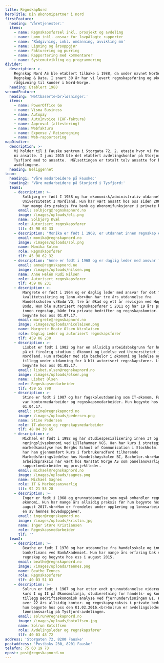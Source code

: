 ```yaml
---
title: RegnskapNord
heroTitle: Din økonomipartner i nord
firstFeature:
  heading: 'Våretjenester:'
  items:
    - name: Regnskapsførsel inkl. prosjekt og avdeling
    - name: Lønn inkl. ansvar for lovpålagte rapporter
    - name: 'Rådgivning, inkl. omdanning, avvikling mm'
    - name: Ligning og årsoppgjør
    - name: Fakturering og purring
    - name: Rapportering med kommentarer
    - name: Systemutvikling og programmering
divider:
  description: >-
    Regnskap Nord AS ble etablert tilbake i 1988, da under navnet NorSoft
    Regnskap & Data. I snart 30 år har vi levert regnskapsføring og økonomisk
    rådgivning til kunder i Nord-Norge.
  heading: Etablert 1988
secondFeature:
  heading: 'Nettbaserte<br>løsninger:'
  items:
    - name: PowerOffice Go
    - name: Visma Business
    - name: Autopay
    - name: AutoInvoice (EHF-faktura)
    - name: Approval (attestering)
    - name: Webfaktura
    - name: Expense / Reiseregning
    - name: Web-rapportering
mapDivdier:
  description: >-
    Vi holder til i Fauske sentrum i Storgata 72, 2. etasje hvor vi for tiden er
    ni ansatte. I juni 2015 ble det etablert avdelingskontor på Storjord i
    Tysfjord med to ansatte.  Målsettingen er totalt tolv ansatte for begge
    avdelingene.
  heading: Beliggenhet
team:
  heading1: 'Våre medarbeidere på Fauske:'
  heading2: 'Våre medarbeidere på Storjord i Tysfjord:'
  team1:
    - description: >-
        Solbjørg er født I 1958 og har økonomisk/administrativ utdannelse ved
        Universitetet I Nordland. Hun har vært ansatt hos oss siden 2002. Hun
        har mange års praksis fra bank og økonomifunksjoner i private bedrifter.
      email: solbjorg@regnskapnord.no
      image: /images/uploads/eli.png
      name: Solbjørg Kvæl
      role: Autorisert regnskapsfører
      tlf: 45 90 62 33
    - description: "Monika er født i 1968, er utdannet innen regnskap og har mange års praksis innen regnskap, \tordre og salg. Hun har vært ansatt hos oss siden 2009."
      email: monika@regnskapnord.no
      image: /images/uploads/sol.png
      name: Monika Solem
      role: Regnskapsfører
      tlf: 45 90 62 32
    - description: "Anne er født i 1968 og er daglig leder med ansvar for det faglige i tillegg til personalansvar og kundeansvar.\t<br> Hun har 3-årig regnskapsutdannelse fra regnskapslinjen ved Handelsskolen. I tillegg har hun en treårig utdannelse som fiskeriøkonom ved Høgskolen i Bodø. Hun har 12 års praksis fra Regnskap Nord og ble i 2001 autorisert. Etter det har hun seks års praksis fra to andre regnskapskontor. Hun begynte hos oss 01.07.17."
      email: anne@regnskapnord.no
      image: /images/uploads/nilsen.png
      name: Anne Helén Rudi Nilsen
      role: Autorisert regnskapsfører
      tlf: 459 06 231
    - description: >-
        Margrete er født i 1964 og er daglig leder med ansvar for det faglige,
        kvalitetssikring og lønn.<br>Hun har tre års utdannelse fra
        Handelsskolen v/Bodø VG, tre år Økad og ett år revisjon ved Høgskolen i
        Bodø. Hun ble autorisert regnskapsfører i 2011 og har 19 års praksis
        innen regnskap, både fra private bedrifter og regnskapskontor. Hun
        begynte hos oss 01.07.17.
      email: margrete@regnskapnord.no
      image: /images/uploads/nicolaisen.png
      name: Margrete Beate Olsen Nicolaisen
      role: Daglig Leder og autorisert regnskapsfører
      tlf: 459 06 230
    - description: >-
        Lisbet er født i 1982 og har en allsidig arbeidsbakgrunn før hun begynte
        på et fireårig studium i Økonomi og Ledelse ved Universitetet i
        Nordland. Hun arbeider med sin bachelor i økonomi og ledelse og er i
        tillegg under utdanning for å bli autorisert regnskapsfører. Lisbet
        begynte hos oss 01.05.17.
      email: lisbet.olsen@regnskapnord.no
      image: /images/uploads/olsen.png
      name: Lisbet Olsen
      role: Regnskapsmedarbeider
      tlf: 459 55 790
    - description: >-
        Stine er født i 1987 og har fagskoleutdanning som IT-økonom. Fagområdene
        var kontormedarbeider og regnskapsmedarbeider. Hun begynte hos oss den
        01.04.17.
      email: stine@regnskapnord.no
      image: /images/uploads/pedersen.png
      name: Stine Pedersen
      role: IT-økonom og regnskapsmedarbeider
      tlf: 48 84 39 65
    - description: >-
        Michael er født i 1992 og har studiespesialisering innen IT og
        næringslivsøkonomi ved Lillehammer VGS. Han har kurs i strategisk
        markedsanalyse hos Berghs School of Communication i Stockholm. I tillegg
        har han gjennomført kurs i forbrukeradferd tilhørende
        Markedsføringsledelse hos Handelshøyskolen BI, Bachelor.<br>Hans
        arbeidspraksis har vært hos Norstat Norge AS som panelansvarlig,
        supportmedarbeider og prosjektleder.
      email: michael@regnskapnord.no
      image: /images/uploads/sagnes.png
      name: Michael Sagnes
      role: IT & Markedsansvarlig
      tlf: 92 21 53 28
    - description: >-
        Inger er født i 1968 og grunnutdannelse som også omhandler regnskap og
        økonomi. Hun har mange års allsidig praksis før hun begynte hos oss i
        august 2017.<br>Hun er fremdeles under opplæring og lønnsarbeid vil bli
        en av hennes hovedoppgaver.
      email: inger@regnskapnord.no
      image: /images/uploads/kristin.jpg
      name: Inger Støre Kristiansen
      role: Regnskapsmedarbeider
      tlf: ''
  team2:
    - description: >-
        Beathe er født I 1970 og har utdannelse fra handelsskole og innen
        bank/finans ved BankAkademiet. Hun har mange års erfaring bak seg innen
        regnskap og begynte hos oss i august 2015.
      email: beathe@regnskapnord.no
      image: /images/uploads/tennes.png
      name: Beathe Tennes
      role: Regnskapsfører
      tlf: 40 03 51 03
    - description: >-
        Solrun er født i 1967 og har etter endt grunnutdannelse videregående
        kurs I og II på Økonomilinja, studieretning for handels- og kontorfag. I
        tillegg Bedriftsøkonomisk analyse ved fjernundervisningen BI. Hun har
        over 22 års allsidig kontor- og regnskapspraksis i private bedrifter før
        hun begynte hos oss den 01.02.2016.<br>Solrun er avdelingsleder og
        lønnsansvarlig på Tysfjord-avdelingen.
      email: solrun@regnskapnord.no
      image: /images/uploads/botolfsen.jpg
      name: Solrun Botolfsen
      role: Avdelingsleder og regnskapsfører
      tlf: 40 03 48 72
address: 'Storgaten 72, 8200 Fauske'
postaddress: 'Postboks 230, 8201 Fauske'
telefon: 75 60 19 70
epost: post@regnskapnord.no
---
```


